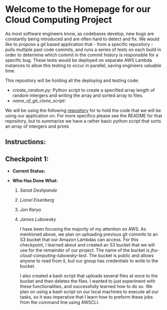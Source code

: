 # Welcome to the Homepage for our Cloud Computing Project

As most software engineers know, as codebases develop, new bugs are constantly being introduced and are often hard to detect and fix. We would like to propose a git based application that - from a specific repository - pulls multiple past code commits, and runs a series of tests on each build in order to determine which commit in the commit history is responsible for a specific bug. These tests would be deployed on separate AWS Lambda instances to allow this testing to occur in parallel, saving engineers valuable time.

This repository will be holding all the deploying and testing code:
  - *create_random.py*: Python script to create a specified array length of random intergers and writing the array and sorted array to files.
  - *name_of_git_clone_script*:

We will be using the following [repository](https://github.com/LionelEisenberg/CloudComp-Testing/) for to hold the code that we will be using our application on. For more specifics please see the README for that repository, but to summarize we have a rather basic python script that sorts an array of intergers and prints 

## Instructions:

## Checkpoint 1:

- **Current Status:**

- **Who Has Done What:**
  1. *Sanat Deshpande*
  2. *Lionel Eisenberg*
  3. *Jon Karyo*
  4. *James Lubowsky*
  
      I have been focusing the majority of my attention on AWS.  As mentioned above, we plan on uploading previous git commits to an S3 bucket that our Amazon Lambdas can access.  For this checkpoint, I learned about and created an S3 bucket that we will use for the remainder of our project.  The name of the bucket is *jhu-cloud-computing-lubowsky-test*.  The bucket is public and allows anyone to read from it, but our group has credentials to write to the bucket.
      
      I also created a bash script that uploads several files at once to the bucket and then deletes the files.  I wanted to just experiment with these functionalities, and successfully learned how to do so.  We plan on using a bash script on our local machines to execute all our tasks, so it was imperative that I learn how to preform these jobs from the command line using AWSCLI.  
